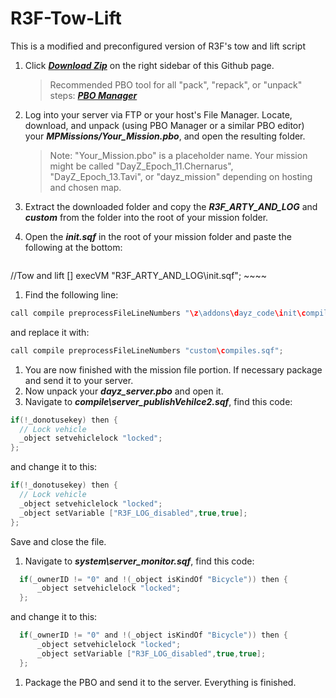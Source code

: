 R3F-Tow-Lift
============

This is a modified and preconfigured version of R3F's tow and lift script

1. Click ***[Download Zip](https://github.com/noxsicarius/R3F-Tow-Lift/archive/master.zip)*** on the right sidebar of this Github page.

	> Recommended PBO tool for all "pack", "repack", or "unpack" steps: ***[PBO Manager](http://www.armaholic.com/page.php?id=16369)***

1. Log into your server via FTP or your host's File Manager. Locate, download, and unpack (using PBO Manager or a similar PBO editor) your ***MPMissions/Your_Mission.pbo***, and open the resulting folder.
 
	> Note: "Your_Mission.pbo" is a placeholder name. Your mission might be called "DayZ_Epoch_11.Chernarus", "DayZ_Epoch_13.Tavi", or "dayz_mission" depending on hosting and chosen map.

1. Extract the downloaded folder and copy the ***R3F_ARTY_AND_LOG*** and ***custom*** from the folder into the root of your mission folder.
1. Open the ***init.sqf*** in the root of your mission folder and paste the following at the bottom:

	~~~~java
  //Tow and lift
  [] execVM "R3F_ARTY_AND_LOG\init.sqf";
	~~~~

1. Find the following line:

  ~~~~java
  call compile preprocessFileLineNumbers "\z\addons\dayz_code\init\compiles.sqf";
  ~~~~
  
  and replace it with:
  
  ~~~~java
  call compile preprocessFileLineNumbers "custom\compiles.sqf";
  ~~~~
  
1. You are now finished with the mission file portion. If necessary package and send it to your server.
1. Now unpack your ***dayz_server.pbo*** and open it.
1. Navigate to ***compile\server_publishVehilce2.sqf***, find this code:

  ~~~~java
  if(!_donotusekey) then {
    // Lock vehicle
    _object setvehiclelock "locked";
  };
  ~~~~
  
  and change it to this:
  
  ~~~~java
  if(!_donotusekey) then {
    // Lock vehicle
    _object setvehiclelock "locked";
    _object setVariable ["R3F_LOG_disabled",true,true];
  };
  ~~~~
  
  Save and close the file.
  
1. Navigate to ***system\server_monitor.sqf***, find this code:

  ~~~~java
    if(_ownerID != "0" and !(_object isKindOf "Bicycle")) then {
    	_object setvehiclelock "locked";
    };
  ~~~~
  
  and change it to this:
  
  ~~~~java
    if(_ownerID != "0" and !(_object isKindOf "Bicycle")) then {
    	_object setvehiclelock "locked";
    	_object setVariable ["R3F_LOG_disabled",true,true];
    };
  ~~~~
  
1. Package the PBO and send it to the server. Everything is finished.
